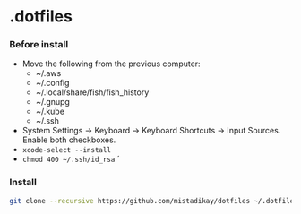 .dotfiles
===

### Before install

* Move the following from the previous computer:
  * ~/.aws
  * ~/.config
  * ~/.local/share/fish/fish_history
  * ~/.gnupg
  * ~/.kube
  * ~/.ssh
* System Settings -> Keyboard -> Keyboard Shortcuts -> Input Sources. Enable both checkboxes.
* `xcode-select --install`
* `chmod 400 ~/.ssh/id_rsa`
´
### Install

```bash
git clone --recursive https://github.com/mistadikay/dotfiles ~/.dotfiles && bash ~/.dotfiles/install.sh
```